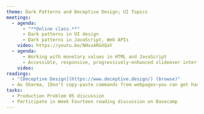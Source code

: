```yaml
---
theme: Dark Patterns and Deceptive Design; UI Topics
meetings:
  - agenda:
      - "**Online class.**"
      - Dark patterns in UI design
      - Dark patterns in JavaScript, Web APIs
    video: https://youtu.be/NHvu4RGXQaY
  - agenda:
      - Working with monetary values in HTML and JavaScript
      - Accessible, responsive, progressively-enhanced slideover interface designs
    video:
readings:
  - "[Deceptive Design](https://www.deceptive.design/) (browse)"
  - Ax Sharma, [Don’t copy-paste commands from webpages—you can get hacked](https://www.bleepingcomputer.com/news/security/dont-copy-paste-commands-from-webpages-you-can-get-hacked/)
tasks:
  - Production Problem 05 discussion
  - Participate in Week Fourteen reading discussion on Basecamp
---
```

